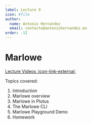 ```yaml
---
label: Lecture 9
icon: #file
author:
  name: Antonio Hernandez
  email: contacto@antoniohernandez.mx
order: -12
---
```


# Marlowe

[Lecture Videos :icon-link-external:](https://youtube.com/playlist?list=PLNEK_Ejlx3x2zSFnzWA4Gbr_AVTz-4rzf)

Topics covered:

1. Introduction
2. Marlowe overview
3. Marlowe in Plutus
4. The Marlowe CLI
5. Marlowe Playground Demo
6. Homework



